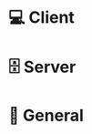 # 💻 Client
<!-- Changes to the client -->

# 🗄 Server
<!-- Changes to the server -->

# 📣 General
<!-- General changes which might affect both, client & server -->

